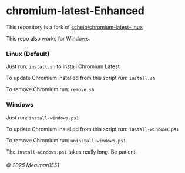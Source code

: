# chromium-latest-Enhanced
This repository is a fork of [scheib/chromium-latest-linux](https://github.com/scheib/chromium-latest-linux)

This repo also works for Windows.

### Linux (Default)

Just run: `install.sh` to install Chromium Latest

To update Chromium installed from this script run: `install.sh`

To remove Chromium run: `remove.sh`

### Windows

Just run: `install-windows.ps1`

To update Chromium installed from this script run: `install-windows.ps1`

To remove Chromium run: `uninstall-windows.ps1`

The `install-windows.ps1` takes really long. Be patient.

###### &copy; 2025 Mealman1551
